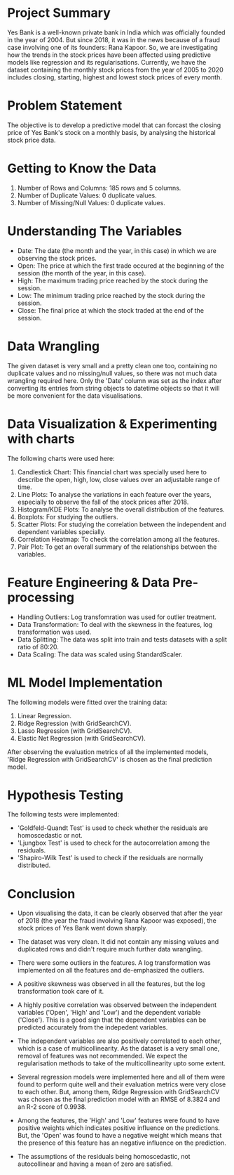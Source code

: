 <h1> Project Summary </h1>

Yes Bank is a well-known private bank in India which was officially founded in the year of 2004. But since 2018, it was in the news because of a fraud case involving one of its founders: Rana Kapoor. So, we are investigating how the trends in the stock prices have been affected using predictive models like regression and its regularisations. Currently, we have the dataset containing the monthly stock prices from the year of 2005 to 2020 includes closing, starting, highest and lowest stock prices of every month.


<h1> Problem Statement </h1>

The objective is to develop a predictive model that can forcast the closing price of Yes Bank's stock on a monthly basis, by analysing the historical stock price data.


<h1> Getting to Know the Data </h1>

1. Number of Rows and Columns: 185 rows and 5 columns.
2. Number of Duplicate Values: 0 duplicate values.
3. Number of Missing/Null Values: 0 duplicate values.


<h1> Understanding The Variables </h1>

- Date: The date (the month and the year, in this case) in which we are observing the stock prices.
- Open: The price at which the first trade occured at the beginning of the session (the month of the year, in this case).
- High: The maximum trading price reached by the stock during the session.
- Low: The minimum trading price reached by the stock during the session.
- Close: The final price at which the stock traded at the end of the session.


<h1> Data Wrangling </h1>

The given dataset is very small and a pretty clean one too, containing no duplicate values and no missing/null values, so there was not much data wrangling required here. Only the 'Date' column was set as the index after converting its entries from string objects to datetime objects so that it will be more convenient for the data visualisations.


<h1> Data Visualization & Experimenting with charts </h1>

The following charts were used here:

1. Candlestick Chart: This financial chart was specially used here to describe the open, high, low, close values over an adjustable range of time.
2. Line Plots: To analyse the variations in each feature over the years, especially to observe the fall of the stock prices after 2018.
3. Histogram/KDE Plots: To analyse the overall distribution of the features.
4. Boxplots: For studying the outliers.
5. Scatter Plots: For studying the correlation between the independent and dependent variables specially.
6. Correlation Heatmap: To check the correlation among all the features.
7. Pair Plot: To get an overall summary of the relationships between the variables.


<h1> Feature Engineering & Data Pre-processing </h1>

- Handling Outliers: Log transfomration was used for outlier treatment.
- Data Transformation: To deal with the skewness in the features, log transformation was used.
- Data Splitting: The data was split into train and tests datasets with a split ratio of 80:20.
- Data Scaling: The data was scaled using StandardScaler.


<h1> ML Model Implementation </h1>

The following models were fitted over the training data:

1. Linear Regression.
2. Ridge Regression (with GridSearchCV).
3. Lasso Regression (with GridSearchCV).
4. Elastic Net Regression (with GridSearchCV).

After observing the evaluation metrics of all the implemented models, 'Ridge Regression with GridSearchCV' is chosen as the final prediction model.


<h1> Hypothesis Testing </h1>

The following tests were implemented:

- 'Goldfeld-Quandt Test' is used to check whether the residuals are homoscedastic or not.
- 'Ljungbox Test' is used to check for the autocorrelation among the residuals.
- 'Shapiro-Wilk Test' is used to check if the residuals are normally distributed.



<h1> Conclusion </h1>

- Upon visualising the data, it can be clearly observed that after the year of 2018 (the year the fraud involving Rana Kapoor was exposed), the stock prices of Yes Bank went down sharply.

- The dataset was very clean. It did not contain any missing values and duplicated rows and didn't require much further data wrangling.

- There were some outliers in the features. A log transformation was implemented on all the features and de-emphasized the outliers.

- A positive skewness was observed in all the features, but the log transformation took care of it.

- A highly positive correlation was observed between the independent variables ('Open', 'High' and 'Low') and the dependent variable ('Close'). This is a good sign that the dependent variables can be predicted accurately from the indepedent variables.

- The independent variables are also positively correlated to each other, which is a case of multicollinearity. As the dataset is a very small one, removal of features was not recommended. We expect the regularisation methods to take of the multicollinearity upto some extent.

- Several regression models were implemented here and all of them were found to perform quite well and their evaluation metrics were very close to each other. But, among them, Ridge Regression with GridSearchCV was chosen as the final prediction model with an RMSE of 8.3824 and an R-2 score of 0.9938.

- Among the features, the 'High' and 'Low' features were found to have positive weights which indicates positive influence on the predictions. But, the 'Open' was found to have a negative weight which means that the presence of this feature has an negative influence on the prediction.

- The assumptions of the residuals being homoscedastic, not autocollinear and having a mean of zero are satisfied.



